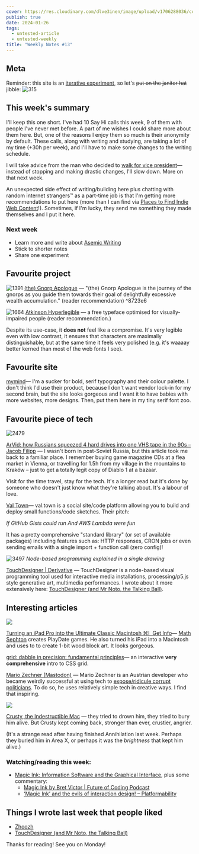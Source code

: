 ```yaml
---
cover: https://res.cloudinary.com/dlve3inen/image/upload/v1706288036/cover-jibble_twru6g.webp
publish: true
date: 2024-01-26
tags:
  - untested-article
  - untested-weekly
title: "Weekly Notes #13"
---
```

## Meta

Reminder: this site is an [iterative experiment](<../../../111>), so let's ~~put on the janitor hat~~ jibble:
![315](53/jibble.webp)

## This week's summary

I'll keep this one short. I've had 10 Say Hi calls this week, 9 of them with people I've never met before. A part of me wishes I could share more about them here. But, one of the reasons I enjoy them so much is their anonymity by default. These calls, along with writing and studying, are taking a lot of my time (+30h per week), and I'll have to make some changes to the writing schedule. 

I will take advice from the man who decided to [walk for vice president](https://www.w4vp.com)—instead of stopping and making drastic changes, I'll slow down. More on that next week.

An unexpected side effect of writing/building here plus chatting with random internet strangers™ as a part-time job is that I'm getting more recommendations to put here (more than I can find via [Places to Find Indie Web Content](<../../../Places to Find Indie Web Content>)!). Sometimes, if I'm lucky, they send me something they made themselves and I put it here.

### Next week

- Learn more and write about [Asemic Writing](<../../../Asemic Writing>)
- Stick to shorter notes
- Share one experiment

## Favourite project

![1391](53/gnorp.gif)
[(the) Gnorp Apologue](https://store.steampowered.com/app/1473350/the_Gnorp_Apologue/) — "(the) Gnorp Apologue is the journey of the gnorps as you guide them towards their goal of delightfully excessive wealth accumulation." (reader recommendation) <span id="^8723e6" class="link-marker">^8723e6</span>

![1664](53/atkinson.webp)
[Atkinson Hyperlegible](https://brailleinstitute.org/freefont) — a free typeface optimised for visually-impaired people (reader recommendation.)

Despite its use-case, it **does not** feel like a compromise. It's very legible even with low contrast, it ensures that characters are maximally distinguishable, but at the same time it feels very polished (e.g. it's waaaay better kerned than most of the web fonts I see).

## Favourite site

[mymind](https://mymind.com)— I'm a sucker for bold, serif typography and their colour palette. I don't think I'd use their product, because I don't want vendor lock-in for my second brain, but the site looks gorgeous and I want it to have babies with more websites, more designs. Then, put them here in my tiny serif font zoo.

## Favourite piece of tech

![2479](53/computer-dealer.jpg)

[ArVid: how Russians squeezed 4 hard drives into one VHS tape in the 90s – Jacob Filipp](https://jacobfilipp.com/arvid-vhs/) —  I wasn't born in post-Soviet Russia, but this article took me back to a familiar place. I remember buying game magazine CDs at a flea market in Vienna, or travelling for 1.5h from my village in the mountains to Kraków – just to get a totally legit copy of Diablo 1 at a bazaar. 

Visit for the time travel, stay for the tech. It's a longer read but it's done by someone who doesn't just know what they're talking about. It's a labour of love.


[Val Town](https://www.val.town)— val.town is a social site/code platform allowing you to build and deploy small functions/code sketches. Their pitch:

*If GitHub Gists could run*
*And AWS Lambda were fun*

It has a pretty comprehensive "standard library" (or set of available packages) including features such as: HTTP responses, CRON jobs or even sending emails with a single import + function call (zero config)! 


![3497](../../touch-designer-cover.png)
*Node-based programming explained in a single drawing*

[TouchDesigner | Derivative](https://derivative.ca/UserGuide/TouchDesigner) — TouchDesigner is a node-based visual programming tool used for interactive media installations, processing/p5.js style generative art, multimedia performances. I wrote about it more extensively here: [TouchDesigner (and Mr Noto, the Talking Ball)](<../../../TouchDesigner (and Mr Noto, the Talking Ball)>).

## Interesting articles

![](https://blog.gingerbeardman.com/images/posts/ultimate-classic-macintosh-1.jpg)

[Turning an iPad Pro into the Ultimate Classic Macintosh ⌘I  Get Info](https://blog.gingerbeardman.com/2021/04/17/turning-an-ipad-pro-into-the-ultimate-classic-macintosh/)— [Math Sephton](https://twitter.com/gingerbeardman) creates PlayDate games. He also turned his iPad into a Macintosh and uses to to create 1-bit wood block art. It looks gorgeous.

[grid: dabble in precision: fundamental principles](https://cssprinciples.com/3/grid/)— an interactive **very comprehensive** intro to CSS grid. 

[Mario Zechner (Mastodon)](https://mastodon.cloud/@badlogic@mastodon.gamedev.place/111818406701804569) — Mario Zechner is an Austrian developer who became weirdly successful at using tech to [expose/ridicule corrupt politicians](https://www.wired.com/story/heisse-preise-food-prices/). To do so, he uses relatively simple tech in creative ways. I find that inspiring.

![](https://geocities.ws/rehasoft/images/crusty/crusty_lake3.jpg)

[Crusty, the Indestructible Mac](https://geocities.ws/rehasoft/crusty.html) — they tried to drown him, they tried to bury him alive. But Crusty kept coming back, stronger than ever, crustier, angrier. 

(It's a strange read after having finished Annihilation last week. Perhaps they buried him in Area X, or perhaps it was the *brightness* that kept him alive.)


### Watching/reading this week:

- [Magic Ink: Information Software and the Graphical Interface](http://worrydream.com/MagicInk/), plus some commentary:
	- [Magic Ink by Bret Victor | Future of Coding Podcast](https://futureofcoding.org/episodes/060.html)
	- [‘Magic Ink’ and the evils of interaction design! – Platformability](https://blog.caplin.com/2012/03/02/8630/)

## Things I wrote last week that people liked

- [Zhoozh](<../../../Zhoozh>)
- [TouchDesigner (and Mr Noto, the Talking Ball)](<../../../TouchDesigner (and Mr Noto, the Talking Ball)>)

Thanks for reading! See you on Monday!

